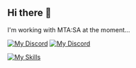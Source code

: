 ## Hi there 👋

I'm working with MTA:SA at the moment...
</br>

[![My Discord](https://img.shields.io/badge/efioxis-black?logo=discord&logoColor=white)](https://discord.com/users/123456789012345678)
[![My Discord](https://img.shields.io/badge/efioxis-black?logo=github&logoColor=white)](https://github.com/efioxis)
</br>

[![My Skills](https://skillicons.dev/icons?i=lua,nodejs,cs)](https://skillicons.dev)
